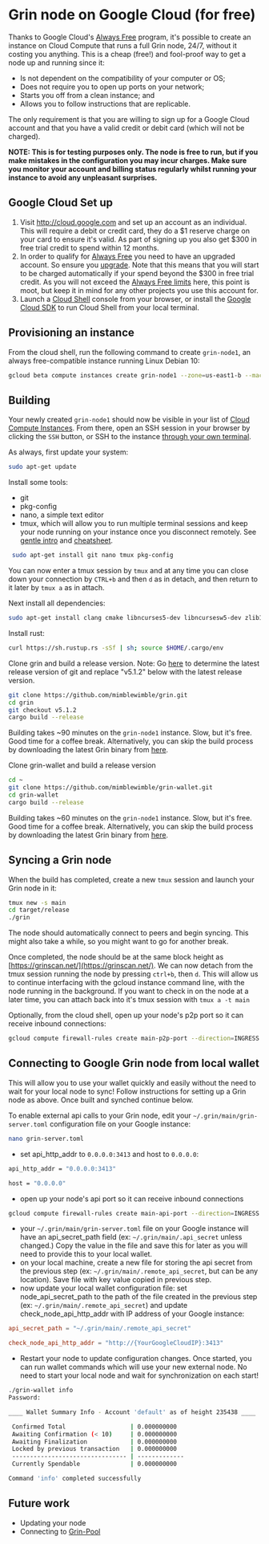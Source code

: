 # Grin node on Google Cloud (for free)

Thanks to Google Cloud's [Always Free](https://cloud.google.com/free/docs/frequently-asked-questions#always-free)  program, it's possible to create an instance on Cloud Compute that runs a full Grin node, 24/7, without it costing you anything. This is a cheap (free!) and fool-proof way to get a node up and running since it:

* Is not dependent on the compatibility of your computer or OS;
* Does not require you to open up ports on your network;
* Starts you off from a clean instance; and
* Allows you to follow instructions that are replicable.

The only requirement is that you are willing to sign up for a Google Cloud account and that you have a valid credit or debit card (which will not be charged).

**NOTE: This is for testing purposes only. The node is free to run, but if you make mistakes in the configuration you may incur charges. Make sure you monitor your account and billing status regularly whilst running your instance to avoid any unpleasant surprises.**

## Google Cloud Set up

1. Visit http://cloud.google.com and set up an account as an individual. This will require a debit or credit card, they do a $1 reserve charge on your card to ensure it's valid. As part of signing up you also get $300 in free trial credit to spend within 12 months.
2. In order to qualify for [Always Free](https://cloud.google.com/free/docs/frequently-asked-questions#always-free) you need to have an upgraded account. So ensure you [upgrade](https://cloud.google.com/free/docs/frequently-asked-questions#what-is-upgrade). Note that this means that you will start to be charged automatically if your spend beyond the $300 in free trial credit. As you will not exceed the [Always Free limits](https://cloud.google.com/free/docs/always-free-usage-limits) here, this point is moot, but keep it in mind for any other projects you use this account for.
3. Launch a [Cloud Shell](https://cloud.google.com/shell/) console from your browser, or install the [Google Cloud SDK](https://cloud.google.com/sdk/) to run Cloud Shell from your local terminal.

## Provisioning an instance

From the cloud shell, run the following command to create `grin-node1`, an always free-compatible instance running Linux Debian 10:

```bash
gcloud beta compute instances create grin-node1 --zone=us-east1-b --machine-type=f1-micro --tags=grin-node --image=debian-10-buster-v20191210 --image-project=debian-cloud --boot-disk-size=30GB --boot-disk-type=pd-standard --boot-disk-device-name=grin-disk1
```

## Building

Your newly created `grin-node1` should now be visible in your list of [Cloud Compute Instances](https://console.cloud.google.com/compute/instances). From there, open an SSH session in your browser by clicking the `SSH` button, or SSH to the instance [through your own terminal](https://cloud.google.com/compute/docs/instances/connecting-advanced#thirdpartytools).

As always, first update your system:

```bash
sudo apt-get update
```

Install some tools:

* git
* pkg-config
* nano, a simple text editor
* tmux, which will allow you to run multiple terminal sessions and keep your node running on your instance once you disconnect remotely. See [gentle intro](https://medium.com/actualize-network/a-minimalist-guide-to-tmux-13675fb160fa)  and [cheatsheet](https://gist.github.com/MohamedAlaa/2961058).

```bash
 sudo apt-get install git nano tmux pkg-config
```

You can now enter a tmux session by `tmux` and at any time you can close down your connection by `CTRL+b` and then `d` as in detach, and then return to it later by `tmux a` as in attach.

Next install all dependencies:

```bash
sudo apt-get install clang cmake libncurses5-dev libncursesw5-dev zlib1g-dev libssl-dev tor
```

Install rust:

```bash
curl https://sh.rustup.rs -sSf | sh; source $HOME/.cargo/env
```

Clone grin and build a release version.  Note: Go [here](https://github.com/mimblewimble/grin/releases) to determine the latest release version of git and replace "v5.1.2" below with the latest release version.

```bash
git clone https://github.com/mimblewimble/grin.git
cd grin
git checkout v5.1.2
cargo build --release
```

Building takes ~90 minutes on the `grin-node1` instance. Slow, but it's free. Good time for a coffee break. Alternatively, you can skip the build process by downloading the latest Grin binary from [here](https://github.com/mimblewimble/grin/releases).

Clone grin-wallet and build a release version

```bash
cd ~
git clone https://github.com/mimblewimble/grin-wallet.git
cd grin-wallet
cargo build --release
```

Building takes ~60 minutes on the `grin-node1` instance. Slow, but it's free. Good time for a coffee break. Alternatively, you can skip the build process by downloading the latest Grin binary from [here](https://github.com/mimblewimble/grin-wallet/releases).

## Syncing a Grin node

When the build has completed, create a new `tmux` session and launch your Grin node in it:

```bash
tmux new -s main
cd target/release
./grin
```

The node should automatically connect to peers and begin syncing. This might also take a while, so you might want to go for another break.

Once completed, the node should be at the same block height as [https://grinscan.net/](https://grinscan.net/). We can now detach from the tmux session running the node by pressing `ctrl+b`, then `d`. This will allow us to continue interfacing with the gcloud instance command line, with the node running in the background. If you want to check in on the node at a later time, you can attach back into it's tmux session with `tmux a -t main`

Optionally, from the cloud shell, open up your node's p2p port so it can receive inbound connections:

```bash
gcloud compute firewall-rules create main-p2p-port --direction=INGRESS --action=ALLOW --rules=tcp:3414 --target-tags=grin-node1
```

## Connecting to Google Grin node from local wallet

This will allow you to use your wallet quickly and easily without the need to wait for your local node to sync!
Follow instructions for setting up a Grin node as above. Once built and synched continue below.

To enable external api calls to your Grin node, edit your `~/.grin/main/grin-server.toml` configuration file on your Google instance:

```bash
nano grin-server.toml
```

- set api_http_addr to `0.0.0.0:3413` and host to `0.0.0.0`:

```bash
api_http_addr = "0.0.0.0:3413"
```

```bash
host = "0.0.0.0"
```

- open up your node's api port so it can receive inbound connections

```bash
gcloud compute firewall-rules create main-api-port --direction=INGRESS --action=ALLOW --rules=tcp:3413 --target-tags=grin-node1
```

- your `~/.grin/main/grin-server.toml` file on your Google instance will have an api_secret_path field (ex: `~/.grin/main/.api_secret` unless changed.) Copy the value in the file and save this for later as you will need to provide this to your local wallet.
- on your local machine, create a new file for storing the api secret from the previous step (ex: `~/.grin/main/.remote_api_secret`, but can be any location). Save file with key value copied in previous step.
- now update your local wallet configuration file: set node_api_secret_path to the path of the file created in the previous step (ex: `~/.grin/main/.remote_api_secret`) and update check_node_api_http_addr with IP address of your Google instance:

```toml
api_secret_path = "~/.grin/main/.remote_api_secret"
```

```toml
check_node_api_http_addr = "http://{YourGoogleCloudIP}:3413"
```

- Restart your node to update configuration changes. Once started, you can run wallet commands which will use your new external node. No need to start your local node and wait for synchronization on each start!

```bash
./grin-wallet info
Password:

____ Wallet Summary Info - Account 'default' as of height 235438 ____

 Confirmed Total                  | 0.000000000
 Awaiting Confirmation (< 10)     | 0.000000000
 Awaiting Finalization            | 0.000000000
 Locked by previous transaction   | 0.000000000
 -------------------------------- | -------------
 Currently Spendable              | 0.000000000

Command 'info' completed successfully
```

## Future work

* Updating your node
* Connecting to [Grin-Pool](https://github.com/grin-pool/grin-pool)
